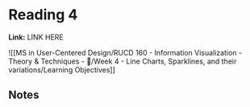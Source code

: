 # Reading 4
**Link:** LINK HERE

![[MS in User-Centered Design/RUCD 160 - Information Visualization - Theory & Techniques  - 💾/Week 4 - Line Charts, Sparklines, and their variations/Learning Objectives]]

## Notes

